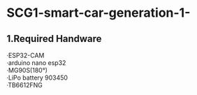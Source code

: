 # SCG1-smart-car-generation-1-
## 1.Required Handware  

·ESP32-CAM  
·arduino nano esp32  
·MG90S(180°)  
·LiPo battery 903450  
·TB6612FNG  
